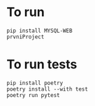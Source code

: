 # To run

    pip install MYSQL-WEB
    prvniProject


# To run tests

    pip install poetry
    poetry install --with test
    poetry run pytest